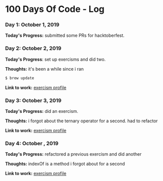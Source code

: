 # 100 Days Of Code - Log

### Day 1: October 1, 2019

**Today's Progress:** submitted some PRs for hacktoberfest.

### Day 2: October 2, 2019

**Today's Progress**: set up exercisms and did two.

**Thoughts:** it's been a while since i ran
```bash
$ brew update
```

**Link to work:** [exercism profile](https://exercism.io/profiles/annnfrann)

### Day 3: October 3, 2019

**Today's Progress:** did an exercism.

**Thoughts:** i forgot about the ternary operator for a second. had to refactor

**Link to work:** [exercism profile](https://exercism.io/profiles/annnfrann)

### Day 4: October , 2019

**Today's Progress:** refactored a previous exercism and did another

**Thoughts:** indexOf is a method i forgot about for a second

**Link to work:** [exercism profile](https://exercism.io/profiles/annnfrann)
